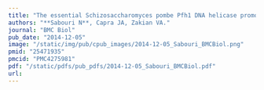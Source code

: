 ```yaml
---
title: "The essential Schizosaccharomyces pombe Pfh1 DNA helicase promotes fork movement past G-quadruplex motifs to prevent DNA damage"
authors: "**Sabouri N**, Capra JA, Zakian VA."
journal: "BMC Biol"
pub_date: "2014-12-05"
image: "/static/img/pub/cpub_images/2014-12-05_Sabouri_BMCBiol.png"
pmid: "25471935"
pmcid: "PMC4275981"
pdf: "/static/pdfs/pub_pdfs/2014-12-05_Sabouri_BMCBiol.pdf"
url: 
---
```

